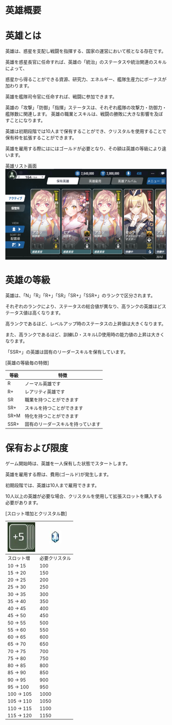 # 英雄概要

# 英雄とは

英雄は、惑星を支配し戦闘を指揮する、国家の運営において核となる存在です。

英雄を惑星長官に任命すれば、英雄の「統治」のステータスや統治関連のスキルによって、

惑星から得ることができる資源、研究力、エネルギー、艦隊生産力にボーナスが加わります。

英雄を艦隊司令官に任命すれば、戦闘に参加できます。

英雄の「攻撃」「防御」「指揮」ステータスは、それぞれ艦隊の攻撃力・防御力・艦隊数に関連します。
英雄の職業とスキルは、戦闘の勝敗に大きな影響を及ぼすことになります。

英雄は初期段階では10人まで保有することができ、クリスタルを使用することで保有枠を拡張することができます。

英雄を雇用する際にはにはゴールドが必要となり、その額は英雄の等級により違います。

英雄リスト画面
![](_images/18.png)



# 英雄の等級

英雄は、「N」「R」「R+」「SR」「SR+」「SSR+」のランクで区分されます。

それぞれのランクにより、ステータスの総合値が異なり、高ランクの英雄ほどステータス値は高くなります。

高ランクであるほど、レベルアップ時のステータスの上昇値は大きくなります。

また、高ランクであるほど、訓練LD・スキルLD使用時の能力値の上昇は大きくなります。

「SSR+」の英雄は固有のリーダースキルを保有しています。


[英雄の等級毎の特徴]

| 等級 | 	特徴 | 
| --- | --- | 
|R|	ノーマル英雄です|
| R+| 	レアリティ英雄です| 
| SR| 	職業を持つことができます| 
| SR+| 	スキルを持つことができます| 
| SR+M| 	特化を持つことができます| 
| SSR+| 	固有のリーダースキルを持っています| 

# 保有および限度

ゲーム開始時は、英雄を一人保有した状態でスタートします。

英雄を雇用する際は、費用(ゴールド)が発生します。

初期段階では、英雄は10人まで雇用できます。

10人以上の英雄が必要な場合、クリスタルを使用して拡張スロットを購入する必要があります。

[スロット増加とクリスタル数]

| ![](_images/a35.jpg) | 	![](_images/a36.jpg) | 
| --- | --- | 
| スロット増|	必要クリスタル|
|10 → 15|100|
|15 → 20|150|
|20 → 25|200|
|25 → 30|250|
|30 → 35|300|
|35 → 40|350|
|40 → 45|400|
|45 → 50|450|
|50 → 55|500|
|55 → 60|550|
|60 → 65|600|
|65 → 70|650|
|70 → 75|700|
|75 → 80|750|
|80 → 85|800|
|85 → 90|850|
|90 → 95|900|
|95 → 100|950|
|100 → 105|1000|
|105 → 110|1050|
|110 → 115|1100|
|115 → 120|1150|